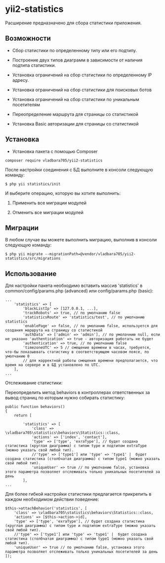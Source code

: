 yii2-statistics
=================
Расширение предназначено для сбора статистики приложения.

Возможности
------------------
* Сбор статистики по определенному типу или его подтипу.

* Построение двух типов диаграмм в зависимости от наличия подтипа статистики.

* Установка ограничений на сбор статистики по определенному IP адресу.

* Установка ограничений на сбор статистики для поисковых ботов

* Установка ограничений на сбор статистики по уникальным посетителям

* Переопределение маршрута для страницы со статистикой

* Установка Basic авторизации для страницы со статистикой
  
Установка
------------------
* Установка пакета с помощью Composer
```
composer require vladbara705/yii2-statistics
```

После настройки соединения с БД выполните в консоли следующую команду:
```
$ php yii statistics/init
```

И выберите операцию, которую вы хотите выполнить:

1. Применить все миграции модулей

2. Отменить все миграции модулей

Миграции
------------------

В любом случае вы можете выполнить миграцию, выполнив в консоли следующую команду:
```
$ php yii migrate --migrationPath=@vendor/vladbara705/yii2-statistics/src/migrations
```

Использование
------------------

Для настройки пакета необходимо вставить массив 'statistics' в common/config/params.php (advanced) или config/params.php (basic):

```
...
    'statistics' => [
        'blackListIp' => [127.0.0.1, ...],
        'trackRobots' => true, // по умолчанию false
        'statisticsRoute' => 'statistics/test', // по умолчанию statistics
        'enablePage' => false, // по умоланию false, используется для создания маршрута на страницу со статистикой
        'authData' => ['admin' => 'admin'], // по умолачнию null, если не указано 'authentication' => true - авторизация работать не будет
        'authentication' => true, // по умолчанию false
        'timezoneUTC' => 5 // смещение времени в часах, требуется, что-бы показыввать статистику в соответствующем часовом поясе, по умолчанию 0
        // для корректной работы смещения времени предполагается, что время на сервере и в БД установлено по UTC.
    ],
...
``` 

Отслеживание статистики:

Переопределить метод behaviors в контроллерах ответственных за вывод страниц по которым нужно собирать статистику:
```
public function behaviors()
{
    return [

        'statistics' => [
            'class' => \vladbara705\statistics\behaviors\Statistics::class,
            'actions' => ['index', 'contact'],
            'type' => ['type', 'exraType'], // будет создана статистика (круглая диаграмма) с типом type и подтипом extraType (можно указать свой любой тип).
            //'type' => ['type1'] или 'type' => 'type1' |  будет создана статистика (столбчатая диаграмма) с типом type1 (можно указать свой любой тип).
            'uniqueUser' => true // по умолчанию false, установка этого параметра позволяет отслеживать только уникальных посетителей за день
        ],
...
```

Для более гибкой настройки статистики предлагается прикрепить в каждом необходимом действии поведение:
```
$this->attachBehavior('statistics', [
    'class' => \vladbara705\statistics\behaviors\Statistics::class,
    'actions' => [$this->action->id],
    'type' => ['type', 'exraType'], // будет создана статистика (круглая диаграмма) с типом type и подтипом extraType (можно указать свой любой тип).
    //'type' => ['type1'] или 'type' => 'type1' |  будет создана статистика (столбчатая диаграмма) с типом type1 (можно указать свой любой тип).
    'uniqueUser' => true // по умолчанию false, установка этого параметра позволяет отслеживать только уникальных посетителей за день    
]);
```
